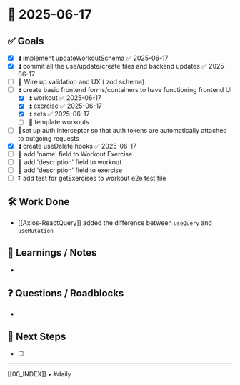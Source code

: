 # 📅 2025-06-17

## ✅ Goals
- [x] ⏫ implement updateWorkoutSchema ✅ 2025-06-17
- [x] ⏫ commit all the use/update/create files and backend updates ✅ 2025-06-17
- [ ] 🔺 Wire up validation and UX ( zod schema)
- [ ] ⏫ create basic frontend forms/containers to have functioning frontend UI
	- [x] ⏫ workout ✅ 2025-06-17
	- [x] ⏫ exercise ✅ 2025-06-17
	- [x] ⏫ sets ✅ 2025-06-17
	- [ ] 🔼 template workouts
- [ ] 🔼set up auth interceptor so that auth tokens are automatically attached to outgoing requests
- [x] ⏫ create useDelete hooks ✅ 2025-06-17
- [ ] 🔽 add 'name' field to Workout Exercise
- [ ] 🔽 add 'description' field to workout
- [ ] 🔽 add 'description' field to exercise
- [ ] ⏬ add test for getExercises to workout e2e test file

## 🛠️ Work Done
- [[Axios-ReactQuery]] added the difference between `useQuery` and `useMutation`

## 🧠 Learnings / Notes
- 

## ❓ Questions / Roadblocks
- 

## 🔁 Next Steps
- [ ] 

---
[[00_INDEX]] • #daily
